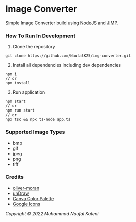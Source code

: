 # Image Converter

Simple Image Converter build using [NodeJS](https://nodejs.org/en/) and [JIMP](https://github.com/oliver-moran/jimp).

### How To Run In Development

1. Clone the repository

```
git clone https://github.com/NaufalK25/img-converter.git
```

2. Install all dependencies including dev dependencies

```
npm i
// or
npm install
```

3. Run application

```
npm start
// or
npm run start
// or
npx tsc && npx ts-node app.ts
```

### Supported Image Types

-   bmp
-   gif
-   jpeg
-   png
-   tiff

### Credits

-   [oliver-moran](https://github.com/oliver-moran)
-   [unDraw](https://undraw.co/)
-   [Canva Color Palette](https://www.canva.com/colors/color-palettes/)
-   [Google Icons](https://fonts.google.com/icons)

_Copyright © 2022 Muhammad Naufal Kateni_
